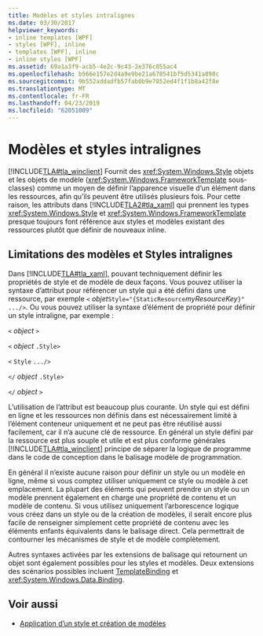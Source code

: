 ```yaml
---
title: Modèles et styles intralignes
ms.date: 03/30/2017
helpviewer_keywords:
- inline templates [WPF]
- styles [WPF], inline
- templates [WPF], inline
- inline styles [WPF]
ms.assetid: 69a1a3f9-acb5-4e2c-9c43-2e376c055ac4
ms.openlocfilehash: b566e157e2d4a9e9be21a678541bf5d5341a898c
ms.sourcegitcommit: 9b552addadfb57fab0b9e7852ed4f1f1b8a42f8e
ms.translationtype: MT
ms.contentlocale: fr-FR
ms.lasthandoff: 04/23/2019
ms.locfileid: "62051009"
---
```

# <a name="inline-styles-and-templates"></a>Modèles et styles intralignes
[!INCLUDE[TLA#tla_winclient](../../../../includes/tlasharptla-winclient-md.md)] Fournit des <xref:System.Windows.Style> objets et les objets de modèle (<xref:System.Windows.FrameworkTemplate> sous-classes) comme un moyen de définir l’apparence visuelle d’un élément dans les ressources, afin qu’ils peuvent être utilisés plusieurs fois. Pour cette raison, les attributs dans [!INCLUDE[TLA2#tla_xaml](../../../../includes/tla2sharptla-xaml-md.md)] qui prennent les types <xref:System.Windows.Style> et <xref:System.Windows.FrameworkTemplate> presque toujours font référence aux styles et modèles existant des ressources plutôt que définir de nouveaux inline.  
  
## <a name="limitations-of-inline-styles-and-templates"></a>Limitations des modèles et Styles intralignes  
 Dans [!INCLUDE[TLA#tla_xaml](../../../../includes/tlasharptla-xaml-md.md)], pouvant techniquement définir les propriétés de style et de modèle de deux façons. Vous pouvez utiliser la syntaxe d’attribut pour référencer un style qui a été défini dans une ressource, par exemple `<` *objet*`Style="{StaticResource`*myResourceKey*`}" .../>`. Ou vous pouvez utiliser la syntaxe d’élément de propriété pour définir un style intraligne, par exemple :  
  
 `<` *object* `>`  
  
 `<` *object* `.Style>`  
  
 `<` `Style`  `.../>`  
  
 `</` *object* `.Style>`  
  
 `</` *object* `>`  
  
 L’utilisation de l’attribut est beaucoup plus courante. Un style qui est défini en ligne et les ressources non définis dans est nécessairement limité à l’élément conteneur uniquement et ne peut pas être réutilisé aussi facilement, car il n’a aucune clé de ressource. En général un style défini par la ressource est plus souple et utile et est plus conforme générales [!INCLUDE[TLA#tla_winclient](../../../../includes/tlasharptla-winclient-md.md)] principe de séparer la logique de programme dans le code de conception dans le balisage modèle de programmation.  
  
 En général il n’existe aucune raison pour définir un style ou un modèle en ligne, même si vous comptez utiliser uniquement ce style ou modèle à cet emplacement. La plupart des éléments qui peuvent prendre un style ou un modèle prennent également en charge une propriété de contenu et un modèle de contenu. Si vous utilisez uniquement l’arborescence logique vous créez dans un style ou de la création de modèles, il serait encore plus facile de renseigner simplement cette propriété de contenu avec les éléments enfants équivalents dans le balisage direct. Cela permettrait de contourner les mécanismes de style et de modèle complètement.  
  
 Autres syntaxes activées par les extensions de balisage qui retournent un objet sont également possibles pour les styles et modèles. Deux extensions des scénarios possibles incluent [TemplateBinding](templatebinding-markup-extension.md) et <xref:System.Windows.Data.Binding>.  
  
## <a name="see-also"></a>Voir aussi

- [Application d’un style et création de modèles](../controls/styling-and-templating.md)

